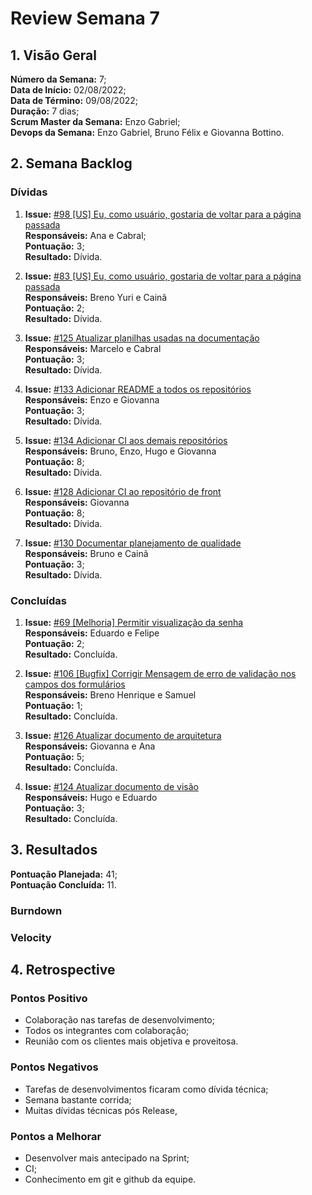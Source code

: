 # Review Semana 7

## 1. Visão Geral
**Número da Semana:** 7;<br>
**Data de Início:** 02/08/2022;<br>
**Data de Término:** 09/08/2022;<br>
**Duração:** 7 dias;<br>
**Scrum Master da Semana:** Enzo Gabriel;<br>
**Devops da Semana:** Enzo Gabriel, Bruno Félix e Giovanna Bottino.<br>

## 2. Semana Backlog

### Dívidas

1. **Issue:** [#98 [US] Eu, como usuário, gostaria de voltar para a página passada](https://github.com/fga-eps-mds/2022-1-PUMA-Doc/issues/98)<br>
**Responsáveis:** Ana e Cabral;<br>
**Pontuação:** 3;<br>
**Resultado:** <span class="tarefa-divida">Dívida</span>.

2. **Issue:** [#83 [US] Eu, como usuário, gostaria de voltar para a página passada](https://github.com/fga-eps-mds/2022-1-PUMA-Doc/issues/83)<br>
**Responsáveis:** Breno Yuri e Cainã<br>
**Pontuação:** 2;<br>
**Resultado:** <span class="tarefa-divida">Dívida</span>.

3. **Issue:** [#125 Atualizar planilhas usadas na documentação](https://github.com/fga-eps-mds/2022-1-PUMA-Doc/issues/125)<br>
**Responsáveis:** Marcelo e Cabral<br>
**Pontuação:** 3;<br>
**Resultado:** <span class="tarefa-divida">Dívida</span>.

4. **Issue:** [#133 Adicionar README a todos os repositórios](https://github.com/fga-eps-mds/2022-1-PUMA-Doc/issues/133)<br>
**Responsáveis:** Enzo e Giovanna<br>
**Pontuação:** 3;<br>
**Resultado:** <span class="tarefa-divida">Dívida</span>.

5. **Issue:** [#134 Adicionar CI aos demais repositórios](https://github.com/fga-eps-mds/2022-1-PUMA-Doc/issues/134)<br>
**Responsáveis:** Bruno, Enzo, Hugo e Giovanna<br>
**Pontuação:** 8;<br>
**Resultado:** <span class="tarefa-divida">Dívida</span>.

6. **Issue:** [#128 Adicionar CI ao repositório de front](https://github.com/fga-eps-mds/2022-1-PUMA-Doc/issues/128)<br>
**Responsáveis:** Giovanna<br>
**Pontuação:** 8;<br>
**Resultado:** <span class="tarefa-divida">Dívida</span>.

7. **Issue:** [#130 Documentar planejamento de qualidade](https://github.com/fga-eps-mds/2022-1-PUMA-Doc/issues/130)<br>
**Responsáveis:** Bruno e Cainã<br>
**Pontuação:** 3;<br>
**Resultado:** <span class="tarefa-divida">Dívida</span>.

### Concluídas

1. **Issue:** [#69 [Melhoria] Permitir visualização da senha](https://github.com/fga-eps-mds/2022-1-PUMA-Doc/issues/69)<br>
**Responsáveis:** Eduardo e Felipe<br>
**Pontuação:** 2;<br>
**Resultado:** <span class="tarefa-concluida">Concluída</span>.

2. **Issue:** [#106 [Bugfix] Corrigir Mensagem de erro de validação nos campos dos formulários](https://github.com/fga-eps-mds/2022-1-PUMA-Doc/issues/106)<br>
**Responsáveis:** Breno Henrique e Samuel<br>
**Pontuação:** 1;<br>
**Resultado:** <span class="tarefa-concluida">Concluída</span>.

3. **Issue:** [#126 Atualizar documento de arquitetura](https://github.com/fga-eps-mds/2022-1-PUMA-Doc/issues/126)<br>
**Responsáveis:** Giovanna e Ana<br>
**Pontuação:** 5;<br>
**Resultado:** <span class="tarefa-concluida">Concluída</span>.

4. **Issue:** [#124 Atualizar documento de visão](https://github.com/fga-eps-mds/2022-1-PUMA-Doc/issues/124)<br>
**Responsáveis:** Hugo e Eduardo<br>
**Pontuação:** 3;<br>
**Resultado:** <span class="tarefa-concluida">Concluída</span>.

## 3. Resultados

**Pontuação Planejada:** 41;<br>
**Pontuação Concluída:** 11.<br>

### Burndown

### Velocity

## 4. Retrospective

### Pontos Positivo

- Colaboração nas tarefas de desenvolvimento;
- Todos os integrantes com colaboração;
- Reunião com os clientes mais objetiva e proveitosa.

### Pontos Negativos

- Tarefas de desenvolvimentos ficaram como dívida técnica;
- Semana bastante corrida;
- Muitas dívidas técnicas pós Release,

### Pontos a Melhorar

- Desenvolver mais antecipado na Sprint;
- CI;
- Conhecimento em git e github da equipe.